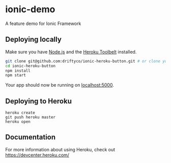 ionic-demo
===================

A feature demo for Ionic Framework

## Deploying locally

Make sure you have [Node.js](http://nodejs.org/) and the [Heroku Toolbelt](https://toolbelt.heroku.com/) installed.

```sh
git clone git@github.com:driftyco/ionic-heroku-button.git # or clone your own fork
cd ionic-heroku-button
npm install
npm start
```

Your app should now be running on [localhost:5000](http://localhost:5000/).

## Deploying to Heroku

```
heroku create
git push heroku master
heroku open
```


## Documentation

For more information about using Heroku, check out https://devcenter.heroku.com/
